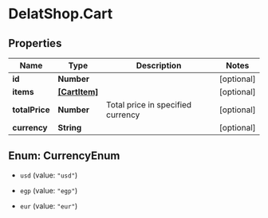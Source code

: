 # DelatShop.Cart

## Properties

Name | Type | Description | Notes
------------ | ------------- | ------------- | -------------
**id** | **Number** |  | [optional] 
**items** | [**[CartItem]**](CartItem.md) |  | [optional] 
**totalPrice** | **Number** | Total price in specified currency | [optional] 
**currency** | **String** |  | [optional] 



## Enum: CurrencyEnum


* `usd` (value: `"usd"`)

* `egp` (value: `"egp"`)

* `eur` (value: `"eur"`)





